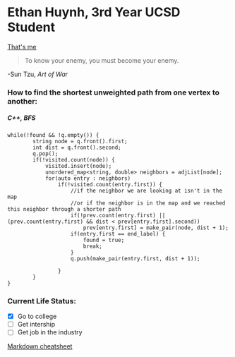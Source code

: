 # Ethan Huynh, 3rd Year UCSD Student

[That's me](pics/me.jpg)

> To know your enemy, you must become your enemy.  

-Sun Tzu, *Art of War*

### How to find the shortest unweighted path from one vertex to another:
##### C++, BFS
```
while(!found && !q.empty()) {
        string node = q.front().first;
        int dist = q.front().second;
        q.pop();
        if(!visited.count(node)) {
            visited.insert(node);
            unordered_map<string, double> neighbors = adjList[node];
            for(auto entry : neighbors)
                if(!visited.count(entry.first)) {
                    //if the neighbor we are looking at isn't in the map
                    //or if the neighbor is in the map and we reached this neighbor through a shorter path
                    if(!prev.count(entry.first) || (prev.count(entry.first) && dist < prev[entry.first].second))
                        prev[entry.first] = make_pair(node, dist + 1);
                    if(entry.first == end_label) {
                        found = true;
                        break;
                    }
                    q.push(make_pair(entry.first, dist + 1));
                    
                }
        }
}
```

### Current Life Status:
- [x] Go to college
- [ ] Get intership
- [ ] Get job in the industry

[Markdown cheatsheet](https://docs.github.com/en/free-pro-team@latest/github/writing-on-github/basic-writing-and-formatting-syntax#styling-text)